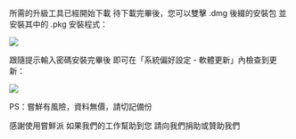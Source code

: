 所需的升級工具已經開始下載
待下載完畢後，您可以雙擊 .dmg 後綴的安裝包
並安裝其中的 .pkg 安裝程式：

![][After Install PKG]

跟隨提示輸入密碼安裝完畢後
即可在「系統偏好設定 - 軟體更新」內檢查到更新：

![][System Update]

PS：嘗鮮有風險，資料無價，請切記備份

感謝使用嘗鮮派
如果我們的工作幫助到您
請向我們捐助或贊助我們

[After Install PKG]: https://tva1.sinaimg.cn/large/008i3skNgy1gwqs7s1gegj311q0hqaai.jpg
[System Update]: https://tva1.sinaimg.cn/large/008i3skNgy1gwqphmcxg6j311a0hqjrp.jpg
